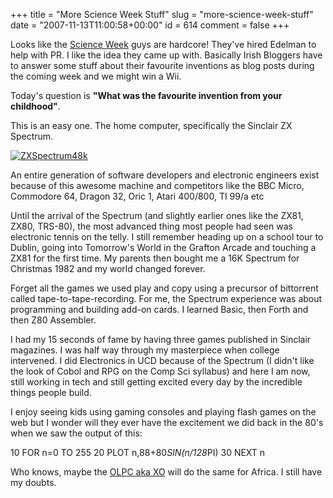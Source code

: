 +++
title = "More Science Week Stuff"
slug = "more-science-week-stuff"
date = "2007-11-13T11:00:58+00:00"
id = 614
comment = false
+++

Looks like the [Science Week](http://www.scienceweek.ie/) guys are hardcore! They've hired Edelman to help with PR. I like the idea they came up with. Basically Irish Bloggers have to answer some stuff about their favourite inventions as blog posts during the coming week and we might win a Wii. 

Today's question is **"What was the favourite invention from your childhood"**. 

This is an easy one. The home computer, specifically the Sinclair ZX Spectrum. 

[![ZXSpectrum48k](http://farm3.static.flickr.com/2143/1998689537_8b290280f6_m.jpg)](http://www.flickr.com/photos/bandon1/1998689537/ "ZXSpectrum48k by bandon1, on Flickr")

An entire generation of software developers and electronic engineers exist because of this awesome machine and competitors like the BBC Micro, Commodore 64, Dragon 32, Oric 1, Atari 400/800, TI 99/a etc

Until the arrival of the Spectrum (and slightly earlier ones like the ZX81, ZX80, TRS-80), the most advanced thing most people had seen was electronic tennis on the telly. I still remember heading up on a school tour to Dublin, going into Tomorrow's World in the Grafton Arcade and touching a ZX81 for the first time. My parents then bought me a 16K Spectrum for Christmas 1982 and my world changed forever.

Forget all the games we used play and copy using a precursor of bittorrent called tape-to-tape-recording. For me, the Spectrum experience was about programming and building add-on cards. I learned Basic, then Forth and then Z80 Assembler.

I had my 15 seconds of fame by having three games published in Sinclair magazines. I was half way through my masterpiece when college intervened. I did Electronics in UCD because of the Spectrum (I didn't like the look of Cobol and RPG on the Comp Sci syllabus) and here I am now, still working in tech and still getting excited every day by the incredible things people build. 

I enjoy seeing kids using gaming consoles and playing flash games on the web but I wonder will they ever have the excitement we did back in the 80's when we saw the output of this:

10 FOR n=0 TO 255
20 PLOT n,88+80*SIN(n/128*PI)
30 NEXT n

Who knows, maybe the [OLPC aka XO](http://www.laptopgiving.org/en/index.php) will do the same for Africa. I still have my doubts.
